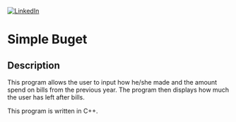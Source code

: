 [![LinkedIn][linkedin-shield]][linkedin-url-Bucsa]


# Simple Buget

## Description 

This program allows the user to input how he/she made  and the amount spend on bills from the previous year. The program then displays how much the user has left after bills.
   
This program is written in C++.


[linkedin-shield]: https://img.shields.io/badge/-LinkedIn-black.svg?style=for-the-badge&logo=linkedin&colorB=555
[linkedin-url-Bucsa]: https://www.linkedin.com/in/justin-bucsa